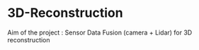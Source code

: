 # 3D-Reconstruction
Aim of the project : Sensor Data Fusion (camera + Lidar) for 3D reconstruction 
